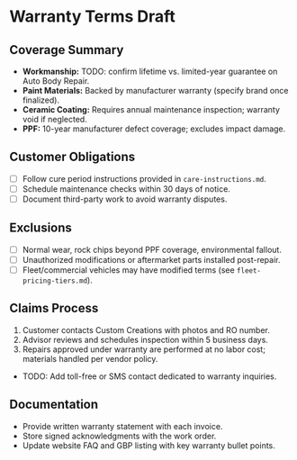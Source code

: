 # Warranty Terms Draft

## Coverage Summary
- **Workmanship:** TODO: confirm lifetime vs. limited-year guarantee on Auto Body Repair.
- **Paint Materials:** Backed by manufacturer warranty (specify brand once finalized).
- **Ceramic Coating:** Requires annual maintenance inspection; warranty void if neglected.
- **PPF:** 10-year manufacturer defect coverage; excludes impact damage.

## Customer Obligations
- [ ] Follow cure period instructions provided in `care-instructions.md`.
- [ ] Schedule maintenance checks within 30 days of notice.
- [ ] Document third-party work to avoid warranty disputes.

## Exclusions
- [ ] Normal wear, rock chips beyond PPF coverage, environmental fallout.
- [ ] Unauthorized modifications or aftermarket parts installed post-repair.
- [ ] Fleet/commercial vehicles may have modified terms (see `fleet-pricing-tiers.md`).

## Claims Process
1. Customer contacts Custom Creations with photos and RO number.
2. Advisor reviews and schedules inspection within 5 business days.
3. Repairs approved under warranty are performed at no labor cost; materials handled per vendor policy.
- TODO: Add toll-free or SMS contact dedicated to warranty inquiries.

## Documentation
- Provide written warranty statement with each invoice.
- Store signed acknowledgments with the work order.
- Update website FAQ and GBP listing with key warranty bullet points.
